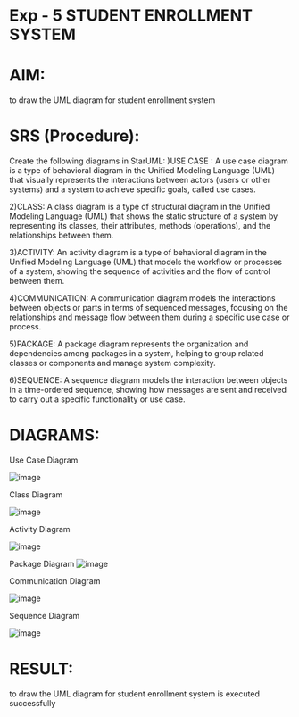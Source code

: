 # Exp - 5 STUDENT ENROLLMENT SYSTEM

# AIM:
to draw the UML diagram for student enrollment system

# SRS (Procedure):
Create the following diagrams in StarUML:
)USE CASE : A use case diagram is a type of behavioral diagram in the Unified Modeling Language (UML) that visually represents the interactions between actors (users or other systems) and a system to achieve specific goals, called use cases.

2)CLASS: A class diagram is a type of structural diagram in the Unified Modeling Language (UML) that shows the static structure of a system by representing its classes, their attributes, methods (operations), and the relationships between them.

3)ACTIVITY: An activity diagram is a type of behavioral diagram in the Unified Modeling Language (UML) that models the workflow or processes of a system, showing the sequence of activities and the flow of control between them.

4)COMMUNICATION: A communication diagram models the interactions between objects or parts in terms of sequenced messages, focusing on the relationships and message flow between them during a specific use case or process.

5)PACKAGE: A package diagram represents the organization and dependencies among packages in a system, helping to group related classes or components and manage system complexity.

6)SEQUENCE: A sequence diagram models the interaction between objects in a time-ordered sequence, showing how messages are sent and received to carry out a specific functionality or use case.

# DIAGRAMS:
 Use Case Diagram

![image](https://github.com/user-attachments/assets/b1e5cfd0-2fdc-4d82-8128-14974565edf4)

 Class Diagram

![image](https://github.com/user-attachments/assets/16421cca-88c1-49e7-a944-61a2bd452211)

 Activity Diagram

![image](https://github.com/user-attachments/assets/e0c40619-0b9c-466b-94a8-5bdaf7e42b7a)

 Package Diagram
![image](https://github.com/user-attachments/assets/71af61b9-888f-47eb-ad65-6597814ce451)

 Communication Diagram

![image](https://github.com/user-attachments/assets/f6864011-904c-4320-a339-967b63835b40)

 Sequence Diagram

![image](https://github.com/user-attachments/assets/48fb3df7-3002-43d7-9125-7e62b812711a)

# RESULT:
to draw the UML diagram for student enrollment system is executed successfully

